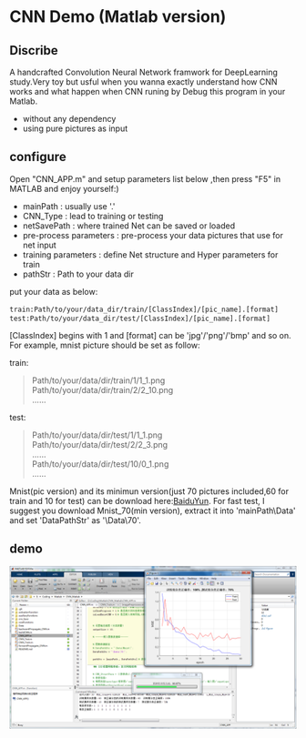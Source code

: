 CNN Demo (Matlab version)
=========================

## Discribe
A handcrafted Convolution Neural Network framwork for DeepLearning study.Very toy but usful when you wanna exactly understand how CNN works and what happen when CNN runing by Debug this program in your Matlab.

* without any dependency
* using pure pictures as input


## configure
Open "CNN_APP.m" and setup parameters list below ,then press "F5" in MATLAB and enjoy yourself:)

* mainPath : usually use '.'
* CNN_Type : lead to training or testing
* netSavePath : where trained Net can be saved or loaded
* pre-process parameters : pre-process your data pictures that use for net input
* training parameters : define Net structure and Hyper parameters for train
* pathStr : Path to your data dir

put your data as below:

	train:Path/to/your/data_dir/train/[ClassIndex]/[pic_name].[format]
	test:Path/to/your/data_dir/test/[ClassIndex]/[pic_name].[format]

[ClassIndex] begins with 1 and [format] can be 'jpg'/'png'/'bmp' and so on.\
For example, mnist picture should be set as follow:

train:
>Path/to/your/data/dir/train/1/1_1.png\
>Path/to/your/data/dir/train/2/2_10.png\
>......

test:
>Path/to/your/data/dir/test/1/1_1.png\
>Path/to/your/data/dir/test/2/2_3.png\
>......\
>Path/to/your/data/dir/test/10/0_1.png\
>......

Mnist(pic version) and its minimun version(just 70 pictures included,60 for train and 10 for test) can be download here:[BaiduYun](http://pan.baidu.com/s/1i4QFyoX). For fast test, I suggest you download Mnist_70(min version), extract it into 'mainPath\Data' and set 'DataPathStr' as '\Data\70\'.

## demo
![](https://github.com/zacchues/CNN_Matlab/blob/master/pic/demo.png)  
